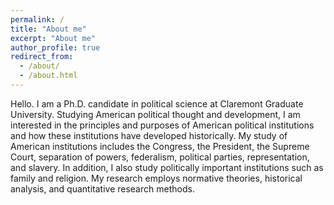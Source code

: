 ```yaml
---
permalink: /
title: "About me"
excerpt: "About me"
author_profile: true
redirect_from: 
  - /about/
  - /about.html
---
```


Hello. I am a Ph.D. candidate in political science at Claremont Graduate University. Studying American political thought and development, I am interested in the principles and purposes of American political institutions and how these institutions have developed historically. My study of American institutions includes the Congress, the President, the Supreme Court, separation of powers, federalism, political parties, representation, and slavery. In addition, I also study politically important institutions such as family and religion. My research employs normative theories, historical analysis, and quantitative research methods.
